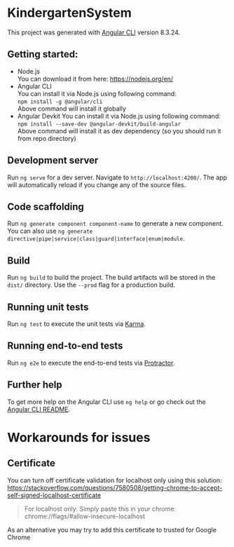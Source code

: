 # KindergartenSystem

This project was generated with [Angular CLI](https://github.com/angular/angular-cli) version 8.3.24.

## Getting started:
* Node.js  
You can download it from here: https://nodejs.org/en/  
* Angular CLI  
You can install it via Node.js using following command:  
`npm install -g @angular/cli`  
Above command will install it globally
* Angular Devkit
You can install it via Node.js using following command:  
`npm install --save-dev @angular-devkit/build-angular`  
Above command will install it as dev dependency (so you should run it from repo directory)

## Development server

Run `ng serve` for a dev server. Navigate to `http://localhost:4200/`. The app will automatically reload if you change any of the source files.

## Code scaffolding

Run `ng generate component component-name` to generate a new component. You can also use `ng generate directive|pipe|service|class|guard|interface|enum|module`.

## Build

Run `ng build` to build the project. The build artifacts will be stored in the `dist/` directory. Use the `--prod` flag for a production build.

## Running unit tests

Run `ng test` to execute the unit tests via [Karma](https://karma-runner.github.io).

## Running end-to-end tests

Run `ng e2e` to execute the end-to-end tests via [Protractor](http://www.protractortest.org/).

## Further help

To get more help on the Angular CLI use `ng help` or go check out the [Angular CLI README](https://github.com/angular/angular-cli/blob/master/README.md).

# Workarounds for issues
## Certificate
You can turn off certificate validation for localhost only using this solution:  
https://stackoverflow.com/questions/7580508/getting-chrome-to-accept-self-signed-localhost-certificate

> For localhost only:
Simply paste this in your chrome:
chrome://flags/#allow-insecure-localhost

As an alternative you may try to add this certificate to trusted for Google Chrome
